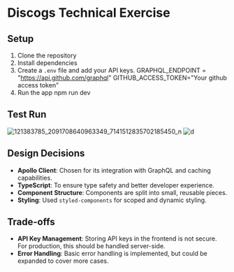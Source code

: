 # Discogs Technical Exercise

## Setup
1. Clone the repository
2. Install dependencies
3. Create a `.env` file and add your API keys.
    GRAPHQL_ENDPOINT = "https://api.github.com/graphql"
    GITHUB_ACCESS_TOKEN="Your github access token"
4. Run the app 
   npm run dev 

## Test Run 
![121383785_2091708640963349_7141512835702185450_n](https://github.com/user-attachments/assets/218006cf-db1a-42e4-9214-99edd7ebefaf)
![d](https://github.com/user-attachments/assets/5b238cdd-571b-42db-a76c-2bac229cb05b)


## Design Decisions

- **Apollo Client**: Chosen for its integration with GraphQL and caching capabilities.
- **TypeScript**: To ensure type safety and better developer experience.
- **Component Structure**: Components are split into small, reusable pieces.
- **Styling**: Used `styled-components` for scoped and dynamic styling.

## Trade-offs

- **API Key Management**: Storing API keys in the frontend is not secure. For production, this should be handled server-side.
- **Error Handling**: Basic error handling is implemented, but could be expanded to cover more cases.
